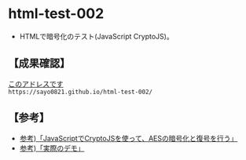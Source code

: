 # html-test-002
- HTMLで暗号化のテスト(JavaScript CryptoJS)。

## 【成果確認】
[このアドレスです](https://sayo0821.github.io/html-test-002/)  
`https://sayo0821.github.io/html-test-002/`

## 【参考】
- [参考)「JavaScriptでCryptoJSを使って、AESの暗号化と復号を行う」](https://hibara.org/blog/2016/02/15/cryptojs/)
- [参考)「実際のデモ」](https://jsfiddle.net/hibara/qzono8jb/)
